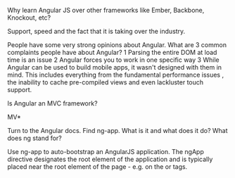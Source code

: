Why learn Angular JS over other frameworks like Ember, Backbone, Knockout, etc?

Support, speed and the fact that it is taking over the industry.


People have some very strong opinions about Angular.
What are 3 common complaints people have about Angular?
 1 Parsing the entire DOM at load time is an issue
 2 Angular forces you to work in one specific way
 3 While Angular can be used to build mobile apps, it wasn't designed with them in mind. This includes everything from the fundamental performance issues , the inability to cache pre-compiled views and even lackluster touch support.


Is Angular an MVC framework?

MV*


Turn to the Angular docs. Find ng-app. What is it and what does it do? What does ng stand for?

Use ng-app to auto-bootstrap an AngularJS application. The ngApp directive designates the root element of the application and is typically placed near the root element of the page - e.g. on the <body> or <html> tags.
